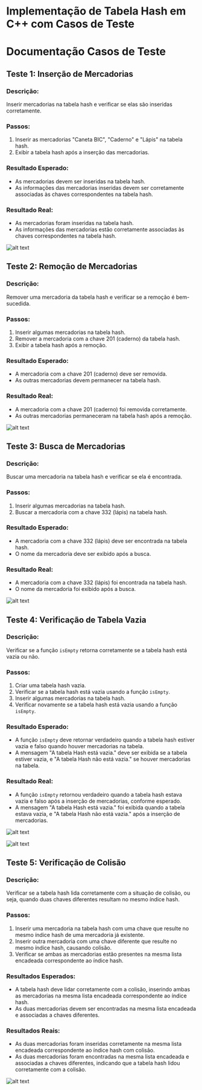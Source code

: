 # Implementação de Tabela Hash em C++ com Casos de Teste

# Documentação Casos de Teste

## Teste 1: Inserção de Mercadorias

### Descrição:
Inserir mercadorias na tabela hash e verificar se elas são inseridas corretamente.

### Passos:
1. Inserir as mercadorias "Caneta BIC", "Caderno" e "Lápis" na tabela hash.
2. Exibir a tabela hash após a inserção das mercadorias.

### Resultado Esperado:
- As mercadorias devem ser inseridas na tabela hash.
- As informações das mercadorias inseridas devem ser corretamente associadas às chaves correspondentes na tabela hash.

### Resultado Real:
- As mercadorias foram inseridas na tabela hash.
- As informações das mercadorias estão corretamente associadas às chaves correspondentes na tabela hash.

![alt text](assets/image-1.png)

## Teste 2: Remoção de Mercadorias

### Descrição:
Remover uma mercadoria da tabela hash e verificar se a remoção é bem-sucedida.

### Passos:
1. Inserir algumas mercadorias na tabela hash.
2. Remover a mercadoria com a chave 201 (caderno) da tabela hash.
3. Exibir a tabela hash após a remoção.

### Resultado Esperado:
- A mercadoria com a chave 201 (caderno) deve ser removida.
- As outras mercadorias devem permanecer na tabela hash.

### Resultado Real:
- A mercadoria com a chave 201 (caderno) foi removida corretamente.
- As outras mercadorias permaneceram na tabela hash após a remoção.

![alt text](assets/image-2.png)

## Teste 3: Busca de Mercadorias

### Descrição:
Buscar uma mercadoria na tabela hash e verificar se ela é encontrada.

### Passos:
1. Inserir algumas mercadorias na tabela hash.
2. Buscar a mercadoria com a chave 332 (lápis) na tabela hash.

### Resultado Esperado:
- A mercadoria com a chave 332 (lápis) deve ser encontrada na tabela hash.
- O nome da mercadoria deve ser exibido após a busca.

### Resultado Real:
- A mercadoria com a chave 332 (lápis) foi encontrada na tabela hash.
- O nome da mercadoria foi exibido após a busca.

![alt text](assets/image-3.png)

## Teste 4: Verificação de Tabela Vazia

### Descrição:
Verificar se a função `isEmpty` retorna corretamente se a tabela hash está vazia ou não.

### Passos:
1. Criar uma tabela hash vazia.
2. Verificar se a tabela hash está vazia usando a função `isEmpty`.
3. Inserir algumas mercadorias na tabela hash.
4. Verificar novamente se a tabela hash está vazia usando a função `isEmpty`.

### Resultado Esperado:
- A função `isEmpty` deve retornar verdadeiro quando a tabela hash estiver vazia e falso quando houver mercadorias na tabela.
- A mensagem "A tabela Hash está vazia." deve ser exibida se a tabela estiver vazia, e "A tabela Hash não está vazia." se houver mercadorias na tabela.

### Resultado Real:
- A função `isEmpty` retornou verdadeiro quando a tabela hash estava vazia e falso após a inserção de mercadorias, conforme esperado.
- A mensagem "A tabela Hash está vazia." foi exibida quando a tabela estava vazia, e "A tabela Hash não está vazia." após a inserção de mercadorias.

![alt text](assets/image-4.png)

![alt text](assets/image-5.png)

## Teste 5: Verificação de Colisão

### Descrição:
Verificar se a tabela hash lida corretamente com a situação de colisão, ou seja, quando duas chaves diferentes resultam no mesmo índice hash.

### Passos:
1. Inserir uma mercadoria na tabela hash com uma chave que resulte no mesmo índice hash de uma mercadoria já existente.
2. Inserir outra mercadoria com uma chave diferente que resulte no mesmo índice hash, causando colisão.
3. Verificar se ambas as mercadorias estão presentes na mesma lista encadeada correspondente ao índice hash.

### Resultados Esperados:
- A tabela hash deve lidar corretamente com a colisão, inserindo ambas as mercadorias na mesma lista encadeada correspondente ao índice hash.
- As duas mercadorias devem ser encontradas na mesma lista encadeada e associadas a chaves diferentes.

### Resultados Reais:
- As duas mercadorias foram inseridas corretamente na mesma lista encadeada correspondente ao índice hash com colisão.
- As duas mercadorias foram encontradas na mesma lista encadeada e associadas a chaves diferentes, indicando que a tabela hash lidou corretamente com a colisão.

![alt text](assets/image-6.png)
